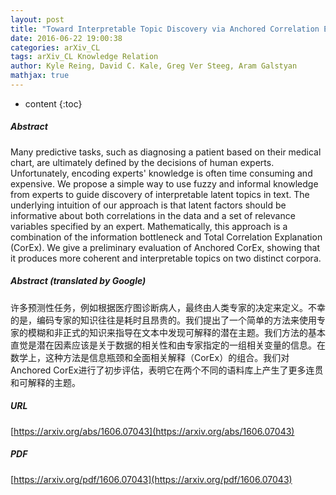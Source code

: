 ```yaml
---
layout: post
title: "Toward Interpretable Topic Discovery via Anchored Correlation Explanation"
date: 2016-06-22 19:00:38
categories: arXiv_CL
tags: arXiv_CL Knowledge Relation
author: Kyle Reing, David C. Kale, Greg Ver Steeg, Aram Galstyan
mathjax: true
---
```


* content
{:toc}

##### Abstract
Many predictive tasks, such as diagnosing a patient based on their medical chart, are ultimately defined by the decisions of human experts. Unfortunately, encoding experts' knowledge is often time consuming and expensive. We propose a simple way to use fuzzy and informal knowledge from experts to guide discovery of interpretable latent topics in text. The underlying intuition of our approach is that latent factors should be informative about both correlations in the data and a set of relevance variables specified by an expert. Mathematically, this approach is a combination of the information bottleneck and Total Correlation Explanation (CorEx). We give a preliminary evaluation of Anchored CorEx, showing that it produces more coherent and interpretable topics on two distinct corpora.

##### Abstract (translated by Google)
许多预测性任务，例如根据医疗图诊断病人，最终由人类专家的决定来定义。不幸的是，编码专家的知识往往是耗时且昂贵的。我们提出了一个简单的方法来使用专家的模糊和非正式的知识来指导在文本中发现可解释的潜在主题。我们方法的基本直觉是潜在因素应该是关于数据的相关性和由专家指​​定的一组相关变量的信息。在数学上，这种方法是信息瓶颈和全面相关解释（CorEx）的组合。我们对Anchored CorEx进行了初步评估，表明它在两个不同的语料库上产生了更多连贯和可解释的主题。

##### URL
[https://arxiv.org/abs/1606.07043](https://arxiv.org/abs/1606.07043)

##### PDF
[https://arxiv.org/pdf/1606.07043](https://arxiv.org/pdf/1606.07043)

